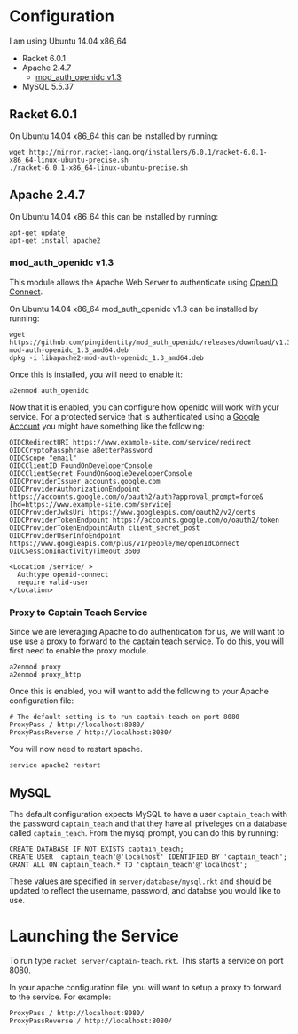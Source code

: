 # Configuration

I am using Ubuntu 14.04 x86_64

- Racket 6.0.1
- Apache 2.4.7
  * [mod_auth_openidc v1.3](https://github.com/pingidentity/mod_auth_openidc/releases)
- MySQL 5.5.37

## Racket 6.0.1
On Ubuntu 14.04 x86_64 this can be installed by running:

    wget http://mirror.racket-lang.org/installers/6.0.1/racket-6.0.1-x86_64-linux-ubuntu-precise.sh
    ./racket-6.0.1-x86_64-linux-ubuntu-precise.sh

## Apache 2.4.7
On Ubuntu 14.04 x86_64 this can be installed by running:

    apt-get update
    apt-get install apache2
    
### mod_auth_openidc v1.3
This module allows the Apache Web Server to authenticate using [OpenID Connect](http://openid.net/connect/).

On Ubuntu 14.04 x86_64 mod_auth_openidc v1.3 can be installed by running:

    wget https://github.com/pingidentity/mod_auth_openidc/releases/download/v1.3/libapache2-mod-auth-openidc_1.3_amd64.deb 
    dpkg -i libapache2-mod-auth-openidc_1.3_amd64.deb

Once this is installed, you will need to enable it:

    a2enmod auth_openidc

Now that it is enabled, you can configure how openidc will work with your service. For a protected service that is
authenticated using a [Google Account](https://developers.google.com/accounts/cookbook/technologies/OpenID-Connect)
you might have something like the following:

    OIDCRedirectURI https://www.example-site.com/service/redirect
    OIDCCryptoPassphrase aBetterPassword
    OIDCScope "email"
    OIDCClientID FoundOnDeveloperConsole
    OIDCClientSecret FoundOnGoogleDeveloperConsole
    OIDCProviderIssuer accounts.google.com
    OIDCProviderAuthorizationEndpoint https://accounts.google.com/o/oauth2/auth?approval_prompt=force&[hd=https://www.example-site.com/service]
    OIDCProviderJwksUri https://www.googleapis.com/oauth2/v2/certs
    OIDCProviderTokenEndpoint https://accounts.google.com/o/oauth2/token
    OIDCProviderTokenEndpointAuth client_secret_post
    OIDCProviderUserInfoEndpoint https://www.googleapis.com/plus/v1/people/me/openIdConnect
    OIDCSessionInactivityTimeout 3600

    <Location /service/ >
      Authtype openid-connect
      require valid-user
    </Location>

### Proxy to Captain Teach Service
Since we are leveraging Apache to do authentication for us, we will want to use use a proxy to forward to the captain teach service. To
do this, you will first need to enable the proxy module.

    a2enmod proxy
    a2enmod proxy_http

Once this is enabled, you will want to add the following to your Apache configuration file:

    # The default setting is to run captain-teach on port 8080
    ProxyPass / http://localhost:8080/
    ProxyPassReverse / http://localhost:8080/

You will now need to restart apache.

    service apache2 restart


## MySQL

The default configuration expects MySQL to have a user `captain_teach` with the 
password `captain_teach` and that they have all priveleges on a database called
`captain_teach`. From the mysql prompt, you can do this by running:

    CREATE DATABASE IF NOT EXISTS captain_teach;
    CREATE USER 'captain_teach'@'localhost' IDENTIFIED BY 'captain_teach';
    GRANT ALL ON captain_teach.* TO 'captain_teach'@'localhost';

These values are specified in `server/database/mysql.rkt` and should be updated
to reflect the username, password, and databse you would like to use.

# Launching the Service

To run type `racket server/captain-teach.rkt`. This starts a service on port 8080.

In your apache configuration file, you will want to setup a proxy to forward to the service. For example:

    ProxyPass / http://localhost:8080/
    ProxyPassReverse / http://localhost:8080/
